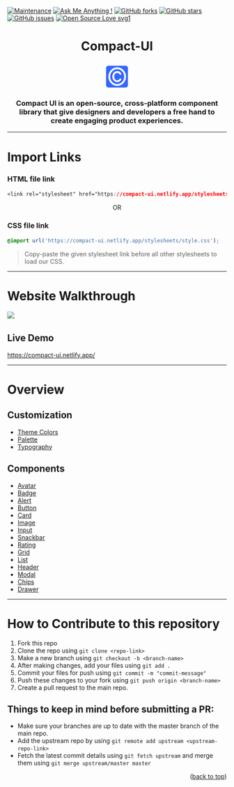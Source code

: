 [![Maintenance](https://img.shields.io/badge/Maintained%3F-yes-green.svg)](https://github.com/tanishq20)
[![Ask Me Anything !](https://img.shields.io/badge/Ask%20me-anything-1abc9c.svg)](https://github.com/tanishq20)
[![GitHub forks](https://img.shields.io/github/forks/saswatamcode/the_shoppies?style=social)](https://github.com/tanishq20/compact-UI/network/members)
[![GitHub stars](https://img.shields.io/github/stars/saswatamcode/the_shoppies?style=social)](https://github.com/tanishq20/compact-UI/stargazers)
[![GitHub issues](https://img.shields.io/github/issues/saswatamcode/the_shoppies.svg)](https://github.com/tanishq20/compact-UI/issues)
[![Open Source Love svg1](https://badges.frapsoft.com/os/v1/open-source.svg?v=103)](https://github.com/ellerbrock/open-source-badges/)

# <p align="center">Compact-UI</p>

<p align="center">
    <img src="./assets/logo/logo.png" />
</p>

### <div align="center"> Compact UI is an open-source, cross-platform component library that give designers and developers a free hand to create engaging product experiences. </div>

<hr />

# Import Links

### HTML file link

```css
<link rel="stylesheet" href="https://compact-ui.netlify.app/stylesheets/style.css">
```

<p align="center">OR</p>

### CSS file link

```css
@import url('https://compact-ui.netlify.app/stylesheets/style.css');
```

> Copy-paste the given stylesheet link before all other stylesheets to load our CSS.

<hr />

# Website Walkthrough

<img src="./assets/demo.gif" />

## Live Demo

https://compact-ui.netlify.app/

<hr />

# Overview

## Customization

- [Theme Colors](https://compact-ui.netlify.app/docs/customization/theme.html)
- [Palette](https://compact-ui.netlify.app/docs/customization/palette.html)
- [Typography](https://compact-ui.netlify.app/docs/customization/typography.html)

## Components

- [Avatar](https://compact-ui.netlify.app/docs/components/avatar.html)
- [Badge](https://compact-ui.netlify.app/docs/components/badge.html)
- [Alert](https://compact-ui.netlify.app/docs/components/alert.html)
- [Button](https://compact-ui.netlify.app/docs/components/button.html)
- [Card](https://compact-ui.netlify.app/docs/components/card.html)
- [Image](https://compact-ui.netlify.app/docs/components/image.html)
- [Input](https://compact-ui.netlify.app/docs/components/input.html)
- [Snackbar](https://compact-ui.netlify.app/docs/components/snackbar.html)
- [Rating](https://compact-ui.netlify.app/docs/components/rating.html)
- [Grid](https://compact-ui.netlify.app/docs/components/grid.html)
- [List](https://compact-ui.netlify.app/docs/components/list.html)
- [Header](https://compact-ui.netlify.app/docs/components/header.html)
- [Modal](https://compact-ui.netlify.app/docs/components/modal.html)
- [Chips](https://compact-ui.netlify.app/docs/components/chips.html)
- [Drawer](https://compact-ui.netlify.app/docs/components/drawer.html)

<hr />

# How to Contribute to this repository

1. Fork this repo
2. Clone the repo using `git clone <repo-link>`
3. Make a new branch using `git checkout -b <branch-name>`
4. After making changes, add your files using `git add .`
5. Commit your files for push using `git commit -m "commit-message"`
6. Push these changes to your fork using `git push origin <branch-name>`
7. Create a pull request to the main repo.

## Things to keep in mind before submitting a PR:

- Make sure your branches are up to date with the master branch of the main repo.
- Add the upstream repo by using `git remote add upstream <upstream-repo-link>`
- Fetch the latest commit details using `git fetch upstream` and merge them using `git merge upstream/master master`

<p align="right">(<a href="#top">back to top</a>)</p>
